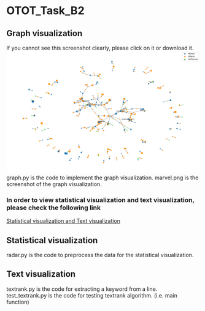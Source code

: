 # OTOT_Task_B2

## Graph visualization
If you cannot see this screenshot clearly, please click on it or download it.
![avatar](/marvel.png)
graph.py is the code to implement the graph visualization.
marvel.png is the screenshot of the graph visualization.

### In order to view statistical visualization and text visualization, please check the following link
[Statistical visualization and Text visualization](https://public.tableau.com/app/profile/zhang.junzhe/viz/OTOT_Task_B2/Radarchart)

## Statistical visualization
radar.py is the code to preprocess the data for the statistical visualization.

## Text visualization
textrank.py is the code for extracting a keyword from a line.  
test_textrank.py is the code for testing textrank algorithm. (i.e. main function)